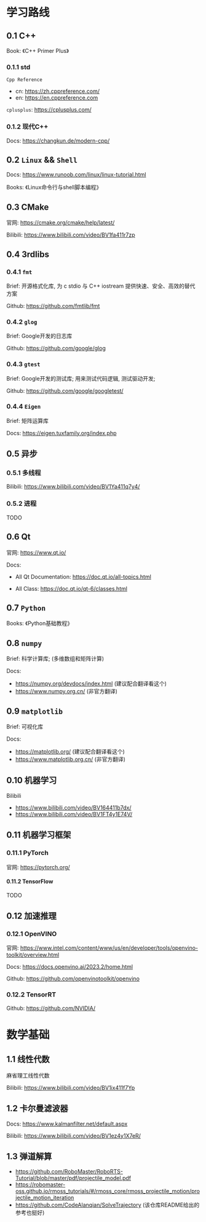 # 学习路线

## 0.1 C++

Book: 《C++ Primer Plus》

### 0.1.1 std

`Cpp Reference`

- cn: https://zh.cppreference.com/
- en: https://en.cppreference.com

`cplusplus`: https://cplusplus.com/

### 0.1.2 现代C++

Docs: https://changkun.de/modern-cpp/

## 0.2 `Linux` && `Shell`

Docs: https://www.runoob.com/linux/linux-tutorial.html

Books: 《Linux命令行与shell脚本编程》

## 0.3 CMake

官网: https://cmake.org/cmake/help/latest/

Bilibili: https://www.bilibili.com/video/BV1fa411r7zp

## 0.4 3rdlibs

### 0.4.1 `fmt`

Brief: 开源格式化库, 为 c stdio 与 C++ iostream 提供快速、安全、高效的替代方案

Github: https://github.com/fmtlib/fmt

### 0.4.2 `glog`

Brief: Google开发的日志库

Github: https://github.com/google/glog

### 0.4.3 `gtest`

Brief: Google开发的测试库; 用来测试代码逻辑, 测试驱动开发;

Github: https://github.com/google/googletest/

### 0.4.4 `Eigen`

Brief: 矩阵运算库

Docs: https://eigen.tuxfamily.org/index.php

## 0.5 异步

### 0.5.1 多线程

Bilibili: https://www.bilibili.com/video/BV1Ya411q7y4/

### 0.5.2 进程

TODO

## 0.6 Qt

官网: https://www.qt.io/

Docs:

- All Qt Documentation: https://doc.qt.io/all-topics.html

- All Class: https://doc.qt.io/qt-6/classes.html

## 0.7 `Python`

Books: 《Python基础教程》

## 0.8 `numpy`

Brief: 科学计算库; (多维数组和矩阵计算)

Docs:
- https://numpy.org/devdocs/index.html (建议配合翻译看这个)
- https://www.numpy.org.cn/   (非官方翻译)

## 0.9 `matplotlib`

Brief: 可视化库

Docs:
- https://matplotlib.org/ (建议配合翻译看这个)
- https://www.matplotlib.org.cn/ (非官方翻译)

## 0.10 机器学习

Bilibili
- https://www.bilibili.com/video/BV164411b7dx/
- https://www.bilibili.com/video/BV1FT4y1E74V/

## 0.11 机器学习框架

### 0.11.1 PyTorch

官网: https://pytorch.org/

#### 0.11.2 TensorFlow

TODO

## 0.12 加速推理

### 0.12.1 OpenVINO

官网: https://www.intel.com/content/www/us/en/developer/tools/openvino-toolkit/overview.html

Docs: https://docs.openvino.ai/2023.2/home.html

Github: https://github.com/openvinotoolkit/openvino

### 0.12.2 TensorRT

Github: https://github.com/NVIDIA/

# 数学基础

## 1.1 线性代数

麻省理工线性代数

Bilibili: https://www.bilibili.com/video/BV1ix411f7Yp

## 1.2 卡尔曼滤波器

Docs: https://www.kalmanfilter.net/default.aspx

Bilibili: https://www.bilibili.com/video/BV1ez4y1X7eR/

## 1.3 弹道解算

- https://github.com/RoboMaster/RoboRTS-Tutorial/blob/master/pdf/projectile_model.pdf
- https://robomaster-oss.github.io/rmoss_tutorials/#/rmoss_core/rmoss_projectile_motion/projectile_motion_iteration
- https://github.com/CodeAlanqian/SolveTrajectory (该仓库README给出的参考也挺好)



